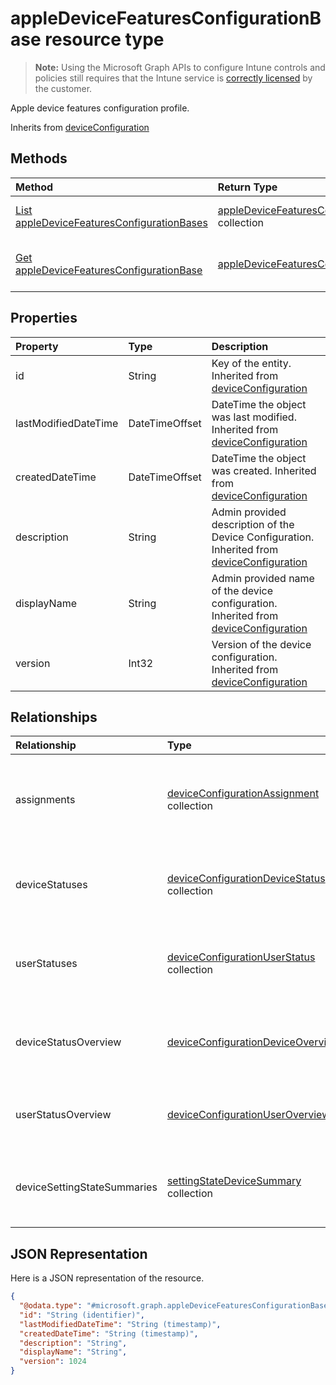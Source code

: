 ﻿# appleDeviceFeaturesConfigurationBase resource type

> **Note:** Using the Microsoft Graph APIs to configure Intune controls and policies still requires that the Intune service is [correctly licensed](https://go.microsoft.com/fwlink/?linkid=839381) by the customer.

Apple device features configuration profile.

Inherits from [deviceConfiguration](../resources/intune_deviceconfig_deviceconfiguration.md)

## Methods
|Method|Return Type|Description|
|:---|:---|:---|
|[List appleDeviceFeaturesConfigurationBases](../api/intune_deviceconfig_appledevicefeaturesconfigurationbase_list.md)|[appleDeviceFeaturesConfigurationBase](../resources/intune_deviceconfig_appledevicefeaturesconfigurationbase.md) collection|List properties and relationships of the [appleDeviceFeaturesConfigurationBase](../resources/intune_deviceconfig_appledevicefeaturesconfigurationbase.md) objects.|
|[Get appleDeviceFeaturesConfigurationBase](../api/intune_deviceconfig_appledevicefeaturesconfigurationbase_get.md)|[appleDeviceFeaturesConfigurationBase](../resources/intune_deviceconfig_appledevicefeaturesconfigurationbase.md)|Read properties and relationships of the [appleDeviceFeaturesConfigurationBase](../resources/intune_deviceconfig_appledevicefeaturesconfigurationbase.md) object.|

## Properties
|Property|Type|Description|
|:---|:---|:---|
|id|String|Key of the entity. Inherited from [deviceConfiguration](../resources/intune_deviceconfig_deviceconfiguration.md)|
|lastModifiedDateTime|DateTimeOffset|DateTime the object was last modified. Inherited from [deviceConfiguration](../resources/intune_deviceconfig_deviceconfiguration.md)|
|createdDateTime|DateTimeOffset|DateTime the object was created. Inherited from [deviceConfiguration](../resources/intune_deviceconfig_deviceconfiguration.md)|
|description|String|Admin provided description of the Device Configuration. Inherited from [deviceConfiguration](../resources/intune_deviceconfig_deviceconfiguration.md)|
|displayName|String|Admin provided name of the device configuration. Inherited from [deviceConfiguration](../resources/intune_deviceconfig_deviceconfiguration.md)|
|version|Int32|Version of the device configuration. Inherited from [deviceConfiguration](../resources/intune_deviceconfig_deviceconfiguration.md)|

## Relationships
|Relationship|Type|Description|
|:---|:---|:---|
|assignments|[deviceConfigurationAssignment](../resources/intune_deviceconfig_deviceconfigurationassignment.md) collection|The list of assignments for the device configuration profile. Inherited from [deviceConfiguration](../resources/intune_deviceconfig_deviceconfiguration.md)|
|deviceStatuses|[deviceConfigurationDeviceStatus](../resources/intune_deviceconfig_deviceconfigurationdevicestatus.md) collection|Device configuration installation status by device. Inherited from [deviceConfiguration](../resources/intune_deviceconfig_deviceconfiguration.md)|
|userStatuses|[deviceConfigurationUserStatus](../resources/intune_deviceconfig_deviceconfigurationuserstatus.md) collection|Device configuration installation status by user. Inherited from [deviceConfiguration](../resources/intune_deviceconfig_deviceconfiguration.md)|
|deviceStatusOverview|[deviceConfigurationDeviceOverview](../resources/intune_deviceconfig_deviceconfigurationdeviceoverview.md)|Device Configuration devices status overview Inherited from [deviceConfiguration](../resources/intune_deviceconfig_deviceconfiguration.md)|
|userStatusOverview|[deviceConfigurationUserOverview](../resources/intune_deviceconfig_deviceconfigurationuseroverview.md)|Device Configuration users status overview Inherited from [deviceConfiguration](../resources/intune_deviceconfig_deviceconfiguration.md)|
|deviceSettingStateSummaries|[settingStateDeviceSummary](../resources/intune_deviceconfig_settingstatedevicesummary.md) collection|Device Configuration Setting State Device Summary Inherited from [deviceConfiguration](../resources/intune_deviceconfig_deviceconfiguration.md)|

## JSON Representation
Here is a JSON representation of the resource.
<!-- {
  "blockType": "resource",
  "keyProperty": "id",
  "@odata.type": "microsoft.graph.appleDeviceFeaturesConfigurationBase"
}
-->
``` json
{
  "@odata.type": "#microsoft.graph.appleDeviceFeaturesConfigurationBase",
  "id": "String (identifier)",
  "lastModifiedDateTime": "String (timestamp)",
  "createdDateTime": "String (timestamp)",
  "description": "String",
  "displayName": "String",
  "version": 1024
}
```



